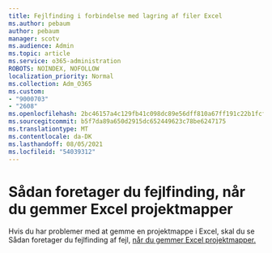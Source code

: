 ```yaml
---
title: Fejlfinding i forbindelse med lagring af filer Excel
ms.author: pebaum
author: pebaum
manager: scotv
ms.audience: Admin
ms.topic: article
ms.service: o365-administration
ROBOTS: NOINDEX, NOFOLLOW
localization_priority: Normal
ms.collection: Adm_O365
ms.custom:
- "9000703"
- "2608"
ms.openlocfilehash: 2bc46157a4c129fb41c098dc89e56dff810a67ff191c22b1fcfad045077d4519
ms.sourcegitcommit: b5f7da89a650d2915dc652449623c78be6247175
ms.translationtype: MT
ms.contentlocale: da-DK
ms.lasthandoff: 08/05/2021
ms.locfileid: "54039312"
---
```

# <a name="how-to-troubleshoot-errors-when-you-save-excel-workbooks"></a>Sådan foretager du fejlfinding, når du gemmer Excel projektmapper

Hvis du har problemer med at gemme en projektmappe i Excel, skal du se Sådan foretager du fejlfinding af fejl, [når du gemmer Excel projektmapper.](https://docs.microsoft.com/office/troubleshoot/excel/issue-when-save-excel-workbooks)

